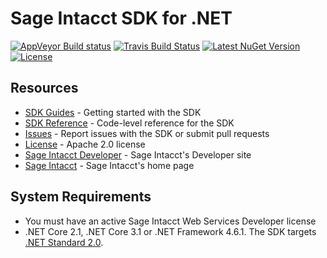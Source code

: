 # Sage Intacct SDK for .NET

[![AppVeyor Build status](https://ci.appveyor.com/api/projects/status/io9eetc8qpk2yfh4?svg=true)](https://ci.appveyor.com/project/Intacct/intacct-sdk-net)
[![Travis Build Status](https://travis-ci.org/Intacct/intacct-sdk-net.svg)](https://travis-ci.org/Intacct/intacct-sdk-net)
[![Latest NuGet Version](https://badge.fury.io/nu/Intacct.SDK.svg)](https://www.nuget.org/packages/Intacct.SDK/)
[![License](https://img.shields.io/badge/license-Apache%202-blue.svg)](https://www.nuget.org/packages/Intacct.SDK/)

## Resources

* [SDK Guides][sdk-homepage] - Getting started with the SDK
* [SDK Reference][sdk-reference] - Code-level reference for the SDK
* [Issues][sdk-issues] - Report issues with the SDK or submit pull requests
* [License][sdk-license] - Apache 2.0 license
* [Sage Intacct Developer][ia-developer] - Sage Intacct's Developer site
* [Sage Intacct][intacct] - Sage Intacct's home page

## System Requirements

* You must have an active Sage Intacct Web Services Developer license
* .NET Core 2.1, .NET Core 3.1 or .NET Framework 4.6.1. The SDK targets [.NET Standard 2.0][dotnet-standard].

[intacct]: http://www.intacct.com
[ia-developer]: https://developer.intacct.com/
[sdk-homepage]: https://developer.intacct.com/tools/sdk-net/
[sdk-reference]: https://intacct.github.io/intacct-sdk-net/annotated.html
[sdk-issues]: https://github.com/Intacct/intacct-sdk-net/issues
[sdk-license]: http://www.apache.org/licenses/LICENSE-2.0
[nuget]: https://www.nuget.org/packages/Intacct.SDK/
[dotnet-standard]: https://docs.microsoft.com/en-us/dotnet/standard/net-standard
